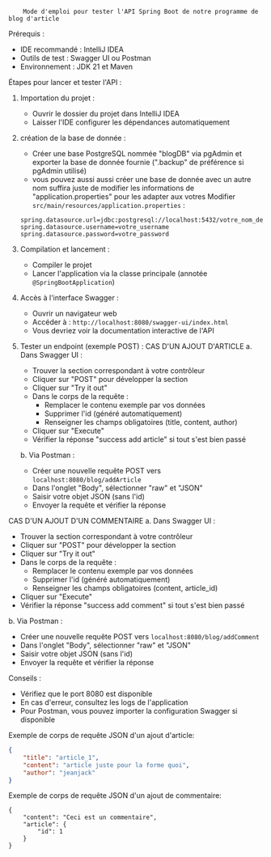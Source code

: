         Mode d'emploi pour tester l'API Spring Boot de notre programme de blog d'article


Prérequis :
- IDE recommandé : IntelliJ IDEA
- Outils de test : Swagger UI ou Postman
- Environnement : JDK 21 et Maven

Étapes pour lancer et tester l'API :
1. Importation du projet :
   - Ouvrir le dossier du projet dans IntelliJ IDEA
   - Laisser l'IDE configurer les dépendances automatiquement

2. création de la base de donnée : 
   - Créer une base PostgreSQL nommée "blogDB" via pgAdmin et exporter la base de donnée fournie (".backup" de préférence si pgAdmin utilisé)
   - vous pouvez aussi aussi créer une base de donnée avec un autre nom suffira juste de modifier les informations de "application.properties" pour les adapter aux votres
   Modifier `src/main/resources/application.properties` :  
   ```properties
   spring.datasource.url=jdbc:postgresql://localhost:5432/votre_nom_de_base
   spring.datasource.username=votre_username
   spring.datasource.password=votre_password
   ```
   
3. Compilation et lancement :
   - Compiler le projet 
   - Lancer l'application via la classe principale (annotée `@SpringBootApplication`)

4. Accès à l'interface Swagger :
   - Ouvrir un navigateur web
   - Accéder à : `http://localhost:8080/swagger-ui/index.html`
   - Vous devriez voir la documentation interactive de l'API

5. Tester un endpoint (exemple POST) :
CAS D'UN AJOUT D'ARTICLE
   a. Dans Swagger UI :
   - Trouver la section correspondant à votre contrôleur
   - Cliquer sur "POST" pour développer la section
   - Cliquer sur "Try it out"
   - Dans le corps de la requête :
     * Remplacer le contenu exemple par vos données
     * Supprimer l'id (généré automatiquement)
     * Renseigner les champs obligatoires (title, content, author)
   - Cliquer sur "Execute"
   - Vérifier la réponse "success add article" si tout s'est bien passé

   b. Via Postman :
   - Créer une nouvelle requête POST vers `localhost:8080/blog/addArticle`
   - Dans l'onglet "Body", sélectionner "raw" et "JSON"
   - Saisir votre objet JSON (sans l'id)
   - Envoyer la requête et vérifier la réponse

CAS D'UN AJOUT D'UN COMMENTAIRE
   a. Dans Swagger UI :
   - Trouver la section correspondant à votre contrôleur
   - Cliquer sur "POST" pour développer la section
   - Cliquer sur "Try it out"
   - Dans le corps de la requête :
     * Remplacer le contenu exemple par vos données
     * Supprimer l'id (généré automatiquement)
     * Renseigner les champs obligatoires (content, article_id)
   - Cliquer sur "Execute"
   - Vérifier la réponse "success add comment" si tout s'est bien passé

   b. Via Postman :
   - Créer une nouvelle requête POST vers `localhost:8080/blog/addComment`
   - Dans l'onglet "Body", sélectionner "raw" et "JSON"
   - Saisir votre objet JSON (sans l'id)
   - Envoyer la requête et vérifier la réponse


Conseils :
- Vérifiez que le port 8080 est disponible
- En cas d'erreur, consultez les logs de l'application
- Pour Postman, vous pouvez importer la configuration Swagger si disponible

Exemple de corps de requête JSON d'un ajout d'article:
```json
{
    "title": "article_1",
    "content": "article juste pour la forme quoi",
    "author": "jeanjack"
}
```

Exemple de corps de requête JSON d'un ajout de commentaire:
```
{
    "content": "Ceci est un commentaire",
    "article": {
        "id": 1
    }
}
```
